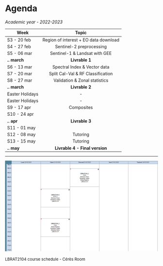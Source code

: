 # Agenda

*Academic year - 2022-2023*


| Week        |      Topic      |
|-------------|:---------------:|
| S3 - 20 feb | Region of interest + EO data download |
| S4 - 27 feb | Sentinel-2 preprocessing  |
| S5 - 06 mar | Sentinel-1 & Landsat with GEE  |
| **.. march** | **Livrable 1**  |
| S6 - 13 mar | Spectral Index & Vector data|
| S7 - 20 mar | Split Cal-Val & RF Classification  |
| S8 - 27 mar | Validation & Zonal statistics  |
| **.. march** | **Livrable 2**  |
| Easter Holidays |  -  |
| Easter Holidays |  -  |
| S9 - 17 apr  | Composites  |
| S10 - 24 apr |    |
| **.. apr** | **Livrable 3**  |
| S11 - 01 may |    |
| S12 - 08 may | Tutoring |
| S13 - 15 may | Tutoring |
| **.. may** | **Livrable 4 - Final version**  |

---

![Agenda](agenda_lbrat2104.png)

<font size="2">LBRAT2104 course schedule - Cérès Room </font>